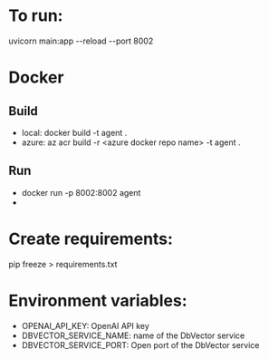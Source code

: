 # To run:
uvicorn main:app --reload --port 8002


# Docker

## Build

- local: docker build -t agent .
- azure: az acr build -r \<azure docker repo name\> -t agent .

## Run

- docker run -p 8002:8002 agent
- 
# Create requirements:
pip freeze > requirements.txt

# Environment variables:
- OPENAI_API_KEY: OpenAI API key
- DBVECTOR_SERVICE_NAME: name of the DbVector service
- DBVECTOR_SERVICE_PORT: Open port of the DbVector service
